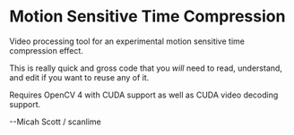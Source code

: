 # Motion Sensitive Time Compression

Video processing tool for an experimental motion sensitive time compression effect.

This is really quick and gross code that you *will* need to read, understand, and edit if you want to reuse any of it.

Requires OpenCV 4 with CUDA support as well as CUDA video decoding support.

--Micah Scott / scanlime
